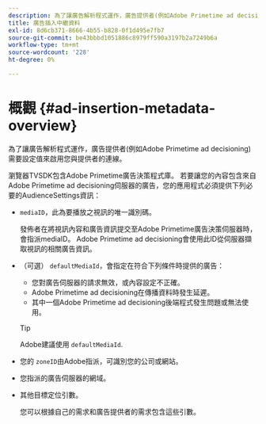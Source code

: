 ```yaml
---
description: 為了讓廣告解析程式運作，廣告提供者(例如Adobe Primetime ad decisioning)需要設定值來啟用您與提供者的連線。
title: 廣告插入中繼資料
exl-id: 8d6cb371-8666-4b55-b828-0f1d495e7fb7
source-git-commit: be43bbbd1051886c8979ff590a3197b2a7249b6a
workflow-type: tm+mt
source-wordcount: '228'
ht-degree: 0%

---
```


# 概觀 {#ad-insertion-metadata-overview}

為了讓廣告解析程式運作，廣告提供者(例如Adobe Primetime ad decisioning)需要設定值來啟用您與提供者的連線。

瀏覽器TVSDK包含Adobe Primetime廣告決策程式庫。 若要讓您的內容包含來自Adobe Primetime ad decisioning伺服器的廣告，您的應用程式必須提供下列必要的AudienceSettings資訊：

* `mediaID`，此為要播放之視訊的唯一識別碼。

   發佈者在將視訊內容和廣告資訊提交至Adobe Primetime廣告決策伺服器時，會指派mediaID。 Adobe Primetime ad decisioning會使用此ID從伺服器擷取視訊的相關廣告資訊。

* （可選） `defaultMediaId`，會指定在符合下列條件時提供的廣告：

   * 您對廣告伺服器的請求無效，或內容設定不正確。
   * Adobe Primetime ad decisioning在傳播資料時發生延遲。
   * 其中一個Adobe Primetime ad decisioning後端程式發生問題或無法使用。

   >[!TIP]
   >
   >Adobe建議使用 `defaultMediaId`.

* 您的 `zoneID`由Adobe指派，可識別您的公司或網站。
* 您指派的廣告伺服器的網域。
* 其他目標定位引數。

   您可以根據自己的需求和廣告提供者的需求包含這些引數。

